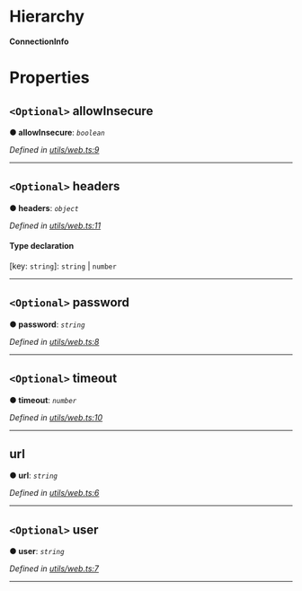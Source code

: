 

# Hierarchy

**ConnectionInfo**

# Properties

<a id="allowinsecure"></a>

## `<Optional>` allowInsecure

**● allowInsecure**: *`boolean`*

*Defined in [utils/web.ts:9](https://github.com/nearprotocol/nearlib/blob/b1a6029/src.ts/utils/web.ts#L9)*

___
<a id="headers"></a>

## `<Optional>` headers

**● headers**: *`object`*

*Defined in [utils/web.ts:11](https://github.com/nearprotocol/nearlib/blob/b1a6029/src.ts/utils/web.ts#L11)*

#### Type declaration

[key: `string`]: `string` \| `number`

___
<a id="password"></a>

## `<Optional>` password

**● password**: *`string`*

*Defined in [utils/web.ts:8](https://github.com/nearprotocol/nearlib/blob/b1a6029/src.ts/utils/web.ts#L8)*

___
<a id="timeout"></a>

## `<Optional>` timeout

**● timeout**: *`number`*

*Defined in [utils/web.ts:10](https://github.com/nearprotocol/nearlib/blob/b1a6029/src.ts/utils/web.ts#L10)*

___
<a id="url"></a>

##  url

**● url**: *`string`*

*Defined in [utils/web.ts:6](https://github.com/nearprotocol/nearlib/blob/b1a6029/src.ts/utils/web.ts#L6)*

___
<a id="user"></a>

## `<Optional>` user

**● user**: *`string`*

*Defined in [utils/web.ts:7](https://github.com/nearprotocol/nearlib/blob/b1a6029/src.ts/utils/web.ts#L7)*

___

